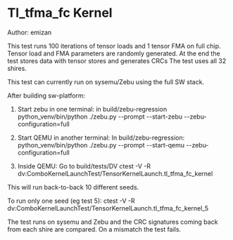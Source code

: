 
Tl_tfma_fc Kernel
=================

Author: emizan

This test runs 100 iterations of tensor loads and 1 tensor FMA on full chip.
Tensor load and FMA parameters are randomly generated.
At the end the test stores data with tensor stores and generates CRCs
The test uses all 32 shires.

This test can currently run on sysemu/Zebu using the full SW stack.

After building sw-platform:
1. Start zebu in one terminal: in build/zebu-regression 
python_venv/bin/python ./zebu.py --prompt --start-zebu --zebu-configuration=full

2. Start QEMU in another terminal: In build/zebu-regression:
python_venv/bin/python ./zebu.py --prompt --start-qemu --zebu-configuration=full

3. Inside QEMU:
Go to build/tests/DV
ctest -V -R dv:ComboKernelLaunchTest/TensorKernelLaunch.tl_tfma_fc_kernel

This will run back-to-back 10 different seeds.

To run only one seed (eg test 5):
ctest -V -R dv:ComboKernelLaunchTest/TensorKernelLaunch.tl_tfma_fc_kernel_5

The test runs on sysemu and Zebu and the CRC signatures coming back from each shire
are compared. On a mismatch the test fails.
